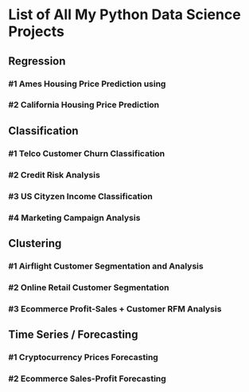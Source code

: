 # List of All My Python Data Science Projects

## Regression
### #1 Ames Housing Price Prediction using 
### #2 California Housing Price Prediction

## Classification
### #1 Telco Customer Churn Classification
### #2 Credit Risk Analysis
### #3 US Cityzen Income Classification
### #4 Marketing Campaign Analysis

## Clustering
### #1 Airflight Customer Segmentation and Analysis
### #2 Online Retail Customer Segmentation
### #3 Ecommerce Profit-Sales + Customer RFM Analysis

## Time Series / Forecasting
### #1 Cryptocurrency Prices Forecasting
### #2 Ecommerce Sales-Profit Forecasting

